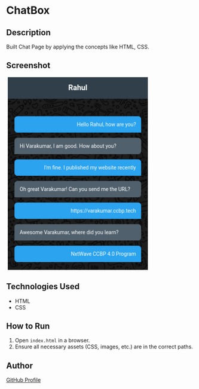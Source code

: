 # ChatBox

## Description
Built Chat Page by applying the concepts like HTML, CSS.

## Screenshot
![Project Screenshot](screenshot.png)

## Technologies Used
- HTML
- CSS

## How to Run
1. Open `index.html` in a browser.
2. Ensure all necessary assets (CSS, images, etc.) are in the correct paths.

## Author
[GitHub Profile](https://github.com/TRINITY2498)
